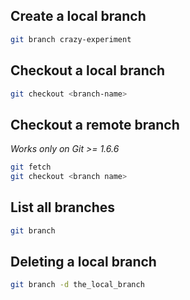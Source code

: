 ## Create a local branch

```bash
git branch crazy-experiment
```

## Checkout a local branch

```bash
git checkout <branch-name>
```

## Checkout a remote branch

*Works only on Git >= 1.6.6*
```bash
git fetch
git checkout <branch name>
```

## List all branches

```bash
git branch
```

## Deleting a local branch

```bash
git branch -d the_local_branch
```
